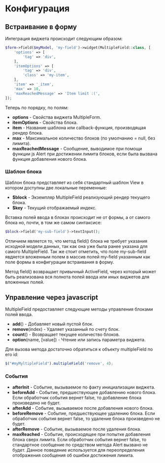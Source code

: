 # Конфигурация

## Встраивание в форму

Интеграция виджета происходит следующим образом:

```php
$form->field($myModel, 'my-field')->widget(MultipleField::class, [
    'options' => [
        'tag' => 'div',
    ],
    'itemOptions' => [
        'tag' => 'div',
        'class' => 'my-item',
    ],
    'item' => '_item',
    'max' => 10,
    'maxReachedMessage' => 'Item limit :(',
]);
```

Теперь по порядку, по полям:

* **options** - Свойства виджета MultipleForm.
* **itemOptions** - Свойства блока.
* **item** - Название шаблона или callback-функция, производящая рендер блока.
* **max** - Максимальное количество блоков (по умолчанию = null, без лимита).
* **maxReachedMessage** - Сообщение, выводимое при помощи функции js Alert при достижении лимита блоков, если была
вызвана функция добавления нового блока.

### Шаблон блока

Шаблон блока представляет из себя стандартный шаблон View в котором доступны две локальные переменные:

* **$block** - Экземпляр MultipleField реализующий рендер текущего блока.
* **$key** - Текущий отображаемый индекс.

Вставка полей ввода в блоках происходит не от формы, а от самого блока но, почти, в том же самом синтаксисе:

```php
$block->field('my-sub-field')->textInput();
```

Отличием является то, что метод field() блока не требует указания исходной модели данных, так как она уже была ранее указана для самого
MultipleField. Так же стоит отметить, что поле my-sub-field явдяется вложенным полем в массив полей my-field указанным
как поле формы в конфигурации встраивания в форму.

Метод field() возвращает привычный ActiveField, через который может быть реализована вся полнота полей ввода или иных
виджетов для вложенных полей.

## Управление через javascript

MultipleField предоставляет следующие методы управления блоками полей ввода.

* **add**() - Добавляет новый пустой блок.
* **remove**(index) - Удаляет указанный по счету блок.
* **count**() - Возвращает текущее количество блоков.
* **option**(name, [value]) - Чтение или запись параметра виджета.

Для вызова метода достаточно обратиться к объекту multipleField по его id:

```javascript
$("#myMyltipleField").multipleField('remove', 4);
```

### События

* **afterInit** - Событие, вызываемое по факту инициализации виджета.
* **beforeAdd** - Событие, предшествующее добавлению нового блока. Если обработчик события вернет false, то добавление
блока произведено не будет.
* **afterAdd** - Событие, вызываемое после добавления нового блока.
* **beforeRemove** - Событие, предшествующее удалению блока. Если обработчик события вернет false, то удаление блока
произведено не будет.
* **afterRemove** - Событие, вызываемое после удаления блока.
* **maxReached** - Событие, происходящее при попытке добавления блока сверх лимита. Если обработчик события вернет false,
то стандартное сообщение по средством метода Alert вызвано не будет. Данное поведение используется для переопределения
отображения сообщения об ошибки достижения лимита.

